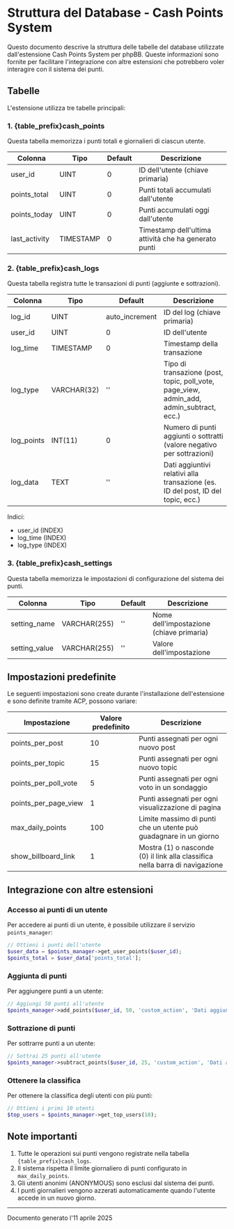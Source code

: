 # Struttura del Database - Cash Points System

Questo documento descrive la struttura delle tabelle del database utilizzate dall'estensione Cash Points System per phpBB. Queste informazioni sono fornite per facilitare l'integrazione con altre estensioni che potrebbero voler interagire con il sistema dei punti.

## Tabelle

L'estensione utilizza tre tabelle principali:

### 1. {table_prefix}cash_points

Questa tabella memorizza i punti totali e giornalieri di ciascun utente.

| Colonna | Tipo | Default | Descrizione |
|---------|------|---------|-------------|
| user_id | UINT | 0 | ID dell'utente (chiave primaria) |
| points_total | UINT | 0 | Punti totali accumulati dall'utente |
| points_today | UINT | 0 | Punti accumulati oggi dall'utente |
| last_activity | TIMESTAMP | 0 | Timestamp dell'ultima attività che ha generato punti |

### 2. {table_prefix}cash_logs

Questa tabella registra tutte le transazioni di punti (aggiunte e sottrazioni).

| Colonna | Tipo | Default | Descrizione |
|---------|------|---------|-------------|
| log_id | UINT | auto_increment | ID del log (chiave primaria) |
| user_id | UINT | 0 | ID dell'utente |
| log_time | TIMESTAMP | 0 | Timestamp della transazione |
| log_type | VARCHAR(32) | '' | Tipo di transazione (post, topic, poll_vote, page_view, admin_add, admin_subtract, ecc.) |
| log_points | INT(11) | 0 | Numero di punti aggiunti o sottratti (valore negativo per sottrazioni) |
| log_data | TEXT | '' | Dati aggiuntivi relativi alla transazione (es. ID del post, ID del topic, ecc.) |

Indici:
- user_id (INDEX)
- log_time (INDEX)
- log_type (INDEX)

### 3. {table_prefix}cash_settings

Questa tabella memorizza le impostazioni di configurazione del sistema dei punti.

| Colonna | Tipo | Default | Descrizione |
|---------|------|---------|-------------|
| setting_name | VARCHAR(255) | '' | Nome dell'impostazione (chiave primaria) |
| setting_value | VARCHAR(255) | '' | Valore dell'impostazione |

## Impostazioni predefinite

Le seguenti impostazioni sono create durante l'installazione dell'estensione e sono definite tramite ACP, possono variare:

| Impostazione | Valore predefinito | Descrizione |
|--------------|-------------------|-------------|
| points_per_post | 10 | Punti assegnati per ogni nuovo post |
| points_per_topic | 15 | Punti assegnati per ogni nuovo topic |
| points_per_poll_vote | 5 | Punti assegnati per ogni voto in un sondaggio |
| points_per_page_view | 1 | Punti assegnati per ogni visualizzazione di pagina |
| max_daily_points | 100 | Limite massimo di punti che un utente può guadagnare in un giorno |
| show_billboard_link | 1 | Mostra (1) o nasconde (0) il link alla classifica nella barra di navigazione |

## Integrazione con altre estensioni

### Accesso ai punti di un utente

Per accedere ai punti di un utente, è possibile utilizzare il servizio `points_manager`:

```php
// Ottieni i punti dell'utente
$user_data = $points_manager->get_user_points($user_id);
$points_total = $user_data['points_total'];
```

### Aggiunta di punti

Per aggiungere punti a un utente:

```php
// Aggiungi 50 punti all'utente
$points_manager->add_points($user_id, 50, 'custom_action', 'Dati aggiuntivi');
```

### Sottrazione di punti

Per sottrarre punti a un utente:

```php
// Sottrai 25 punti all'utente
$points_manager->subtract_points($user_id, 25, 'custom_action', 'Dati aggiuntivi');
```

### Ottenere la classifica

Per ottenere la classifica degli utenti con più punti:

```php
// Ottieni i primi 10 utenti
$top_users = $points_manager->get_top_users(10);
```

## Note importanti

1. Tutte le operazioni sui punti vengono registrate nella tabella `{table_prefix}cash_logs`.
2. Il sistema rispetta il limite giornaliero di punti configurato in `max_daily_points`.
3. Gli utenti anonimi (ANONYMOUS) sono esclusi dal sistema dei punti.
4. I punti giornalieri vengono azzerati automaticamente quando l'utente accede in un nuovo giorno.

---

Documento generato l'11 aprile 2025
